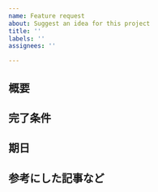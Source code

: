 ```yaml
---
name: Feature request
about: Suggest an idea for this project
title: ''
labels: ''
assignees: ''

---
```


## 概要

## 完了条件

## 期日

## 参考にした記事など
